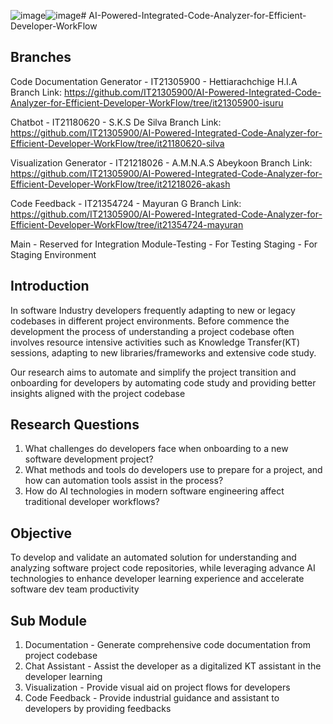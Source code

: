 ![image](https://github.com/user-attachments/assets/7fda6951-3a09-405f-b33c-c8f81e14374d)![image](https://github.com/user-attachments/assets/70aa5a85-c4eb-46ce-8e07-cce90b3609e8)# AI-Powered-Integrated-Code-Analyzer-for-Efficient-Developer-WorkFlow


## Branches

Code Documentation Generator - IT21305900 - Hettiarachchige H.I.A
Branch Link: https://github.com/IT21305900/AI-Powered-Integrated-Code-Analyzer-for-Efficient-Developer-WorkFlow/tree/it21305900-isuru

Chatbot - IT21180620 - S.K.S De Silva
Branch Link: https://github.com/IT21305900/AI-Powered-Integrated-Code-Analyzer-for-Efficient-Developer-WorkFlow/tree/it21180620-silva

Visualization Generator - IT21218026 - A.M.N.A.S Abeykoon
Branch Link: https://github.com/IT21305900/AI-Powered-Integrated-Code-Analyzer-for-Efficient-Developer-WorkFlow/tree/it21218026-akash

Code Feedback - IT21354724 - Mayuran G
Branch Link: https://github.com/IT21305900/AI-Powered-Integrated-Code-Analyzer-for-Efficient-Developer-WorkFlow/tree/it21354724-mayuran

Main - Reserved for Integration
Module-Testing - For Testing
Staging - For Staging Environment



## Introduction

In software Industry developers frequently adapting to new or legacy codebases in different project environments. Before commence the development the process of understanding a project codebase often involves resource intensive activities such as Knowledge Transfer(KT) sessions, adapting to new libraries/frameworks and extensive code study. 

Our research aims to automate and simplify the project transition and onboarding for developers by automating code study and providing better insights aligned with the project codebase


## Research Questions

1.  What challenges do developers face when onboarding to a new software development project?
2.  What methods and tools do developers use to prepare for a project, and how can automation tools assist in the process?
3.  How do AI technologies in modern software engineering affect traditional developer workflows?



## Objective

To develop and validate an automated solution for understanding and analyzing software project code repositories, while leveraging advance AI technologies to enhance developer learning experience and accelerate software dev team productivity


## Sub Module

1. Documentation - Generate comprehensive code documentation from project codebase
2. Chat Assistant - Assist the developer as a digitalized KT assistant in the developer learning
3. Visualization - Provide visual aid on project flows for developers
4. Code Feedback - Provide industrial guidance and assistant to developers by providing feedbacks












